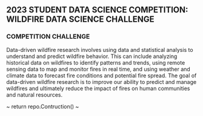 ## 2023 STUDENT DATA SCIENCE COMPETITION: WILDFIRE DATA SCIENCE CHALLENGE ##

### COMPETITION CHALLENGE

Data-driven wildfire research involves using data and statistical analysis to understand and predict wildfire behavior. This can include analyzing historical data on wildfires to identify patterns and trends, using remote sensing data to map and monitor fires in real time, and using weather and climate data to forecast fire conditions and potential fire spread. The goal of data-driven wildfire research is to improve our ability to predict and manage wildfires and ultimately reduce the impact of fires on human communities and natural resources.

~ return repo.Contruction() ~
